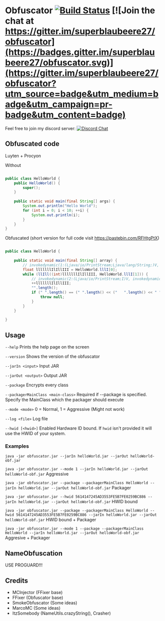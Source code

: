 # Obfuscator [![Build Status](https://travis-ci.org/superblaubeere27/obfuscator.svg?branch=master)](https://travis-ci.org/superblaubeere27/obfuscator) [![Join the chat at https://gitter.im/superblaubeere27/obfuscator](https://badges.gitter.im/superblaubeere27/obfuscator.svg)](https://gitter.im/superblaubeere27/obfuscator?utm_source=badge&utm_medium=badge&utm_campaign=pr-badge&utm_content=badge) 

Feel free to join my discord server: [![Discord Chat](https://img.shields.io/discord/468320443682521089.svg)](https://discord.gg/zQmAChK)  


## Obfuscated code
Luyten + Procyon

Without
```Java

public class HelloWorld {
    public HelloWorld() {
        super();
    }
    
    public static void main(final String[] args) {
        System.out.println("Hello World");
        for (int i = 0; i < 10; ++i) {
            System.out.println(i);
        }
    }
}
```

Obfuscated (short version for full code visit https://pastebin.com/RFHtgPtX)
```Java

public class HelloWorld {
    
    public static void main(final String[] array) {
        // invokedynamic(1:(Ljava/io/PrintStream;Ljava/lang/String;)V, invokedynamic(0:()Ljava/io/PrintStream;), HelloWorld.llII[HelloWorld.lllI[0]])
        float lllllllIlIllIII = HelloWorld.lllI[0];
        while (llIll((int)lllllllIlIllIII, HelloWorld.lllI[1])) {
            // invokedynamic(2:(Ljava/io/PrintStream;I)V, invokedynamic(0:()Ljava/io/PrintStream;), lllllllIlIllIII)
            ++lllllllIlIllIII;
            "".length();
            if (" ".length() == (" ".length() << ("   ".length() << " ".length()) & ~(" ".length() << ("   ".length() << " ".length())))) {
                throw null;
            }
        }
    }
    
}

```

## Usage

`--help` Prints the help page on the screen

`--version` Shows the version of the obfuscator

`--jarIn <input>` Input JAR

`--jarOut <output>` Output JAR

`--package` Encrypts every class

`--packagerMainClass <main-class>` Required if --package is specified. Specify the MainClass which the packager should execute

`--mode <mode>` 0 = Normal, 1 = Aggressive (Might not work)

`--log <file>` Log file

`--hwid [<hwid>]` Enabled Hardware ID bound. If `hwid` isn't provided it will use the HWID of your system.

### Examples
`java -jar obfuscator.jar --jarIn helloWorld.jar --jarOut helloWorld-obf.jar`

`java -jar obfuscator.jar --mode 1 --jarIn helloWorld.jar --jarOut helloWorld-obf.jar`
Aggressive

`java -jar obfuscator.jar --package --packagerMainClass HelloWorld --jarIn helloWorld.jar --jarOut helloWorld-obf.jar`
Packager

`java -jar obfuscator.jar --hwid 5614147245AD3553FE5B7FE0259BC886 --jarIn helloWorld.jar --jarOut helloWorld-obf.jar`
HWID bound

`java -jar obfuscator.jar --package --packagerMainClass HelloWorld --hwid 5614147245AD3553FE5B7FE0259BC886 --jarIn helloWorld.jar --jarOut helloWorld-obf.jar`
HWID bound + Packager

`java -jar obfuscator.jar --mode 1 --package --packagerMainClass HelloWorld --jarIn helloWorld.jar --jarOut helloWorld-obf.jar`
Aggresive + Packager

## NameObfuscation

USE PROGUARD!!!

## Credits
- MCInjector (FFixer base)
- FFixer (Obfuscator base)
- SmokeObfuscator (Some ideas)
- MarcoMC (Some ideas)
- ItzSomebody (NameUtils.crazyString(), Crasher)
